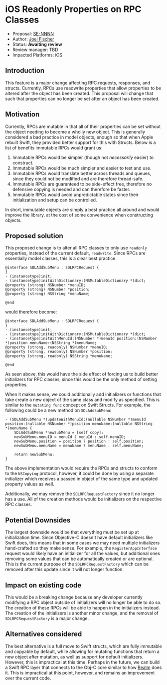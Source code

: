 # iOS Readonly Properties on RPC Classes
* Proposal: [SE-NNNN](NNNN-filename.md)
* Author: [Joel Fischer](https://github.com/joeljfischer)
* Status: **Awaiting review**
* Review manager: TBD
* Impacted Platforms: iOS

## Introduction
This feature is a major change affecting RPC requests, responses, and structs. Currently, RPCs use readwrite properties that allow properties to be altered after the object has been created. This proposal will change that such that properties can no longer be set after an object has been created.

## Motivation
Currently, RPCs are mutable in that all of their properties can be set without the object needing to become a wholly new object. This is generally considered a bad practice in model objects, enough so that when Apple rebuilt Swift, they provided better support for this with Structs. Below is a list of benefits immutable RPCs would grant us:

1. Immutable RPCs would be simpler (though not *necessarily* easier) to construct.
1. Immutable RPCs would be much simpler and easier to test and use.
1. Immutable RPCs would translate better across threads and queues, since they could not be modified and are therefore thread-safe.
1. Immutable RPCs are guaranteed to be side-effect free, therefore no defensive copying is needed and can therefore be faster.
1. Immutable RPCs would avoid unpredictable states since their initialization and setup can be controlled.

In short, immutable objects are simply a best practice all around and would improve the library, at the cost of some convenience when constructing objects.

## Proposed solution
This proposed change is to alter all RPC classes to only use `readonly` properties, instead of the current default, `readwrite`. Since RPCs are essentially model classes, this is a clear best practice.

```objc
@interface SDLAddSubMenu : SDLRPCRequest {
}
- (instancetype)init;
- (instancetype)initWithDictionary:(NSMutableDictionary *)dict;
@property (strong) NSNumber *menuID;
@property (strong) NSNumber *position;
@property (strong) NSString *menuName;

@end
```

would therefore become:

```objc
@interface SDLAddSubMenu : SDLRPCRequest {
}
- (instancetype)init;
- (instancetype)initWithDictionary:(NSMutableDictionary *)dict;
- (instancetype)initWithMenuId:(NSNumber *)menuId position:(NSNumber *)position menuName:(NSString *)menuName;
@property (strong, readonly) NSNumber *menuID;
@property (strong, readonly) NSNumber *position;
@property (strong, readonly) NSString *menuName;

@end
```

As seen above, this would have the side effect of forcing us to build better initializers for RPC classes, since this would be the only method of setting properties.

When it makes sense, we could additionally add initializers or functions that take create a new object of the same class and modify as specified. This is similar to the `mutating func` concept on Swift Structs. For example, the following could be a new method on `SDLAddSubMenu`:

```objc
- (SDLAddSubMenu *)updateWithMenuId:(nullable NSNumber *)menuId position:(nullable NSNumber *)position menuName:(nullable NSString *)menuName {
    SDLAddSubMenu *newSubMenu = [self copy];
    newSubMenu.menuID = menuId ? menuId : self.menuID;
    newSubMenu.position = position ? position : self.position;
    newSubMenu.menuName = menuName ? menuName : self.menuName;
    
    return newSubMenu;
}
```

The above implementation would require the RPCs and structs to conform to the `NSCopying` protocol, however, it could be done by using a separate initializer which receives a passed in object of the same type and updated property values as well.

Additionally, we may remove the `SDLRPCRequestFactory` since it no longer has a use. All of the creation methods would be initializers on the respective RPC classes.

## Potential Downsides
The largest downside would be that everything must be set up at initialization time. Since Objective-C doesn't have default initializers like Swift does, this means that in some cases we may need multiple initializers hand-crafted so they make sense. For example, the `RegisterAppInterface` request would likely have an initializer for all the values, but additional ones removing some values that can be automatically created or are optional. This is the current purpose of the `SDLRPCRequestFactory` which can be removed after this update since it will not longer function.

## Impact on existing code
This would be a breaking change because any developer currently modifying a RPC object outside of initializers will no longer be able to do so. The creation of these RPCs will be able to happen in the initializers instead. The creation of the initializers is another minor change, and the removal of `SDLRPCRequestFactory` is a major change.

## Alternatives considered
The best alternative is a full move to Swift structs, which are fully immutable and copyable by default, while allowing for mutating functions that return a new object after mutation, as well as support for default initializers. However, this is impractical at this time. Perhaps in the future, we can build a Swift RPC layer that connects to the Obj-C core similar to how [Realm](http://www.github.com/realm/realm-cocoa) does it. This is impractical at this point, however, and remains an improvement over the current code.
